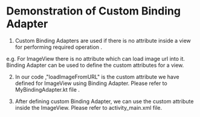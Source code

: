 # Demonstration of Custom Binding Adapter


1. Custom Binding Adapters are used if there is no attribute inside a view for performing required operation .

e.g. For ImageView there is no attribute which can load image url into it. Binding Adapter can be used to define the custom attributes for a view.

2. In our code ,"loadImageFromURL" is the custom attribute we have defined for ImageView using Binding Adapter. Please refer to MyBindingAdapter.kt file .

3. After defining custom Binding Adapter, we can use the custom attribute inside the ImageView. Please refer to activity_main.xml file.
